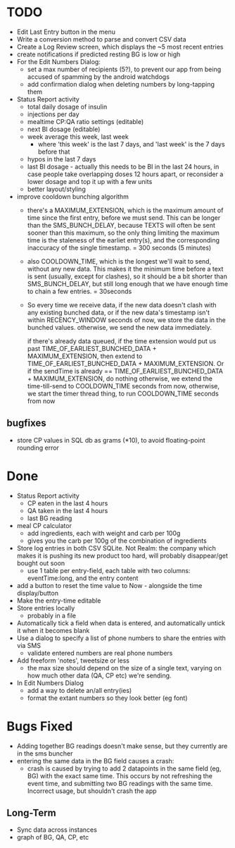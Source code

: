 TODO
====

* Edit Last Entry button in the menu
* Write a conversion method to parse and convert CSV data
* Create a Log Review screen, which displays the ~5 most recent entries
* create notifications if predicted resting BG is low or high
* For the Edit Numbers Dialog:
	- set a max number of recipients (5?), to prevent our app from being accused of spamming by the android watchdogs
	- add confirmation dialog when deleting numbers by long-tapping them
* Status Report activity
	- total daily dosage of insulin
	- injections per day
	- mealtime CP:QA ratio settings (editable)
	- next BI dosage (editable)
	- week average this week, last week
		* where 'this week' is the last 7 days, and 'last week' is the 7 days before that
	- hypos in the last 7 days
	- last BI dosage - actually this needs to be BI in the last 24 hours, 
	in case people take overlapping doses 12 hours apart, or reconsider a lower dosage and top it up with a few units
	- better layout/styling
* improve cooldown bunching algorithm
	- there's a MAXIMUM_EXTENSION, which is the maximum amount of time since the first entry, before we must send.
		This can be longer than the SMS_BUNCH_DELAY, because TEXTS will often be sent sooner than this maximum,
		so the only thing limiting the maximum time is the staleness of the earliet entry(s),
		and the corresponding inaccuracy of the single timestamp.
		= 300 seconds (5 minutes)
	- also COOLDOWN_TIME, which is the longest we'll wait to send, without any new data. 
	This makes it the minimum time before a text is sent (usually, except for clashes), 
	so it should be a bit shorter than SMS_BUNCH_DELAY,
	but still long enough that we have enough time to chain a few entries.
	= 30seconds
	- So every time we receive data,
		if the new data doesn't clash with any existing bunched data,
		or if the new data's timestamp isn't within RECENCY_WINDOW seconds of now,
			we store the data in the bunched values.
		otherwise,
			we send the new data immediately.

		if there's already data queued,
			if the time extension would put us past TIME_OF_EARLIEST_BUNCHED_DATA + MAXIMUM_EXTENSION,
				then extend to TIME_OF_EARLIEST_BUNCHED_DATA + MAXIMUM_EXTENSION.
				Or if the sendTime is already == TIME_OF_EARLIEST_BUNCHED_DATA + MAXIMUM_EXTENSION,
					do nothing
			otherwise,
				we extend the time-till-send to COOLDOWN_TIME seconds from now,
		otherwise,
			we start the timer thread thing, to run COOLDOWN_TIME seconds from now



bugfixes
----
* store CP values in SQL db as grams (*10), to avoid floating-point rounding error

Done
===
* Status Report activity
	* CP eaten in the last 4 hours
	* QA taken in the last 4 hours
	* last BG reading
* meal CP calculator
	- add ingredients, each with weight and carb per 100g
	- gives you the carb per 100g of the combination of ingredients
* Store log entries in both CSV SQLite. Not Realm: the company which makes it is pushing its new product too hard,
will probably disappear/get bought out soon
	- use 1 table per entry-field, each table with two columns: eventTime:long, and the entry content
* add a button to reset the time value to Now - alongside the time display/button
* Make the entry-time editable
* Store entries locally
	- probably in a file
* Automatically tick a field when data is entered, and automatically untick it when it becomes blank
* Use a dialog to specify a list of phone numbers to share the entries with via SMS
	- validate entered numbers are real phone numbers
* Add freeform 'notes', tweetsize or less
	- the max size should depend on the size of a single text, varying on how much other data (QA, CP etc) we're sending.
* In Edit Numbers Dialog
	- add a way to delete an/all entry(ies)
	- format the extant numbers so they look better (eg font)

Bugs Fixed
======
* Adding together BG readings doesn't make sense, but they  currently are in the sms buncher
* entering the same data in the BG field causes a crash:
	-  crash is caused by trying to add 2 datapoints in the same field (eg, BG) with the exact same time.
	This occurs by not refreshing the event time, and submitting two BG readings with the same time. Incorrect usage,
	but shouldn't crash the app

Long-Term
---------

* Sync data across instances
* graph of BG, QA, CP, etc